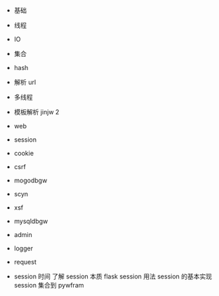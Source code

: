 - 基础
- 线程
- IO
- 集合
- hash

- 解析 url
- 多线程
- 模板解析
    jinjw 2

- web
- session
- cookie
- csrf
- mogodbgw
- scyn
- xsf
- mysqldbgw
- admin
- logger
- request

- session 时间
    了解 session 本质
    flask session 用法
    session 的基本实现
    session 集合到 pywfram

